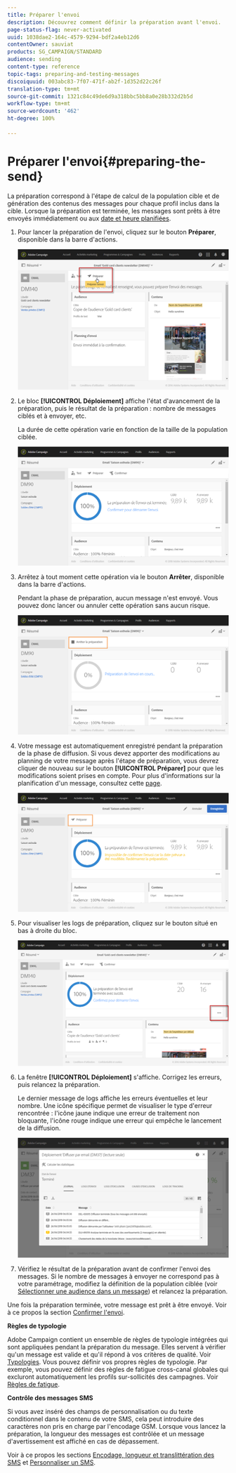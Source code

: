 ```yaml
---
title: Préparer l'envoi
description: Découvrez comment définir la préparation avant l'envoi.
page-status-flag: never-activated
uuid: 1038dae2-164c-4579-9294-bdf2a4eb12d6
contentOwner: sauviat
products: SG_CAMPAIGN/STANDARD
audience: sending
content-type: reference
topic-tags: preparing-and-testing-messages
discoiquuid: 003abc83-7f07-471f-ab2f-1d352d22c26f
translation-type: tm+mt
source-git-commit: 1321c84c49de6d9a318bbc5bb8a0e28b332d2b5d
workflow-type: tm+mt
source-wordcount: '462'
ht-degree: 100%

---
```



# Préparer l&#39;envoi{#preparing-the-send}

La préparation correspond à l&#39;étape de calcul de la population cible et de génération des contenus des messages pour chaque profil inclus dans la cible. Lorsque la préparation est terminée, les messages sont prêts à être envoyés immédiatement ou aux [date et heure planifiées](../../sending/using/about-scheduling-messages.md).

1. Pour lancer la préparation de l&#39;envoi, cliquez sur le bouton **Préparer**, disponible dans la barre d&#39;actions.

   ![](assets/preparing_delivery_2.png)

1. Le bloc **[!UICONTROL Déploiement]** affiche l&#39;état d&#39;avancement de la préparation, puis le résultat de la préparation : nombre de messages ciblés et à envoyer, etc.

   La durée de cette opération varie en fonction de la taille de la population ciblée.

   ![](assets/preparing_delivery.png)

1. Arrêtez à tout moment cette opération via le bouton **Arrêter**, disponible dans la barre d&#39;actions.

   Pendant la phase de préparation, aucun message n&#39;est envoyé. Vous pouvez donc lancer ou annuler cette opération sans aucun risque.

   ![](assets/preparing_delivery_6.png)

1. Votre message est automatiquement enregistré pendant la préparation de la phase de diffusion. Si vous devez apporter des modifications au planning de votre message après l&#39;étape de préparation, vous devrez cliquer de nouveau sur le bouton **[!UICONTROL Préparer]** pour que les modifications soient prises en compte. Pour plus d&#39;informations sur la planification d&#39;un message, consultez cette [page](../../sending/using/about-scheduling-messages.md).

   ![](assets/preparing_delivery_5.png)

1. Pour visualiser les logs de préparation, cliquez sur le bouton situé en bas à droite du bloc.

   ![](assets/preparing_delivery_4.png)

1. La fenêtre **[!UICONTROL Déploiement]** s&#39;affiche. Corrigez les erreurs, puis relancez la préparation.

   Le dernier message de logs affiche les erreurs éventuelles et leur nombre. Une icône spécifique permet de visualiser le type d&#39;erreur rencontrée : l&#39;icône jaune indique une erreur de traitement non bloquante, l&#39;icône rouge indique une erreur qui empêche le lancement de la diffusion.

   ![](assets/preparing_delivery_3.png)

1. Vérifiez le résultat de la préparation avant de confirmer l&#39;envoi des messages. Si le nombre de messages à envoyer ne correspond pas à votre paramétrage, modifiez la définition de la population ciblée (voir [Sélectionner une audience dans un message](../../audiences/using/selecting-an-audience-in-a-message.md)) et relancez la préparation.

Une fois la préparation terminée, votre message est prêt à être envoyé. Voir à ce propos la section [Confirmer l&#39;envoi](../../sending/using/confirming-the-send.md).

**Règles de typologie**

Adobe Campaign contient un ensemble de règles de typologie intégrées qui sont appliquées pendant la préparation du message. Elles servent à vérifier qu&#39;un message est valide et qu&#39;il répond à vos critères de qualité. Voir [Typologies](../../sending/using/about-typology-rules.md). Vous pouvez définir vos propres règles de typologie. Par exemple, vous pouvez définir des règles de fatigue cross-canal globales qui excluront automatiquement les profils sur-sollicités des campagnes. Voir [Règles de fatigue](../../sending/using/fatigue-rules.md).

**Contrôle des messages SMS**

Si vous avez inséré des champs de personnalisation ou du texte conditionnel dans le contenu de votre SMS, cela peut introduire des caractères non pris en charge par l&#39;encodage GSM. Lorsque vous lancez la préparation, la longueur des messages est contrôlée et un message d&#39;avertissement est affiché en cas de dépassement.

Voir à ce propos les sections [Encodage, longueur et translittération des SMS](../../administration/using/configuring-sms-channel.md#sms-encoding--length-and-transliteration) et [Personnaliser un SMS](../../channels/using/personalizing-sms-messages.md).
